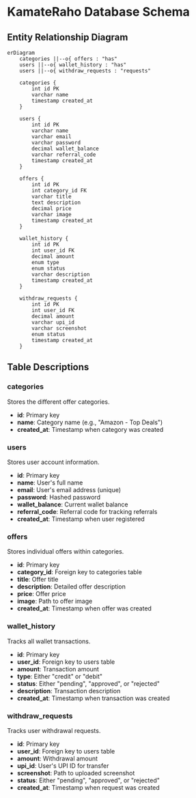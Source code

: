 # KamateRaho Database Schema

## Entity Relationship Diagram

```mermaid
erDiagram
    categories ||--o{ offers : "has"
    users ||--o{ wallet_history : "has"
    users ||--o{ withdraw_requests : "requests"
    
    categories {
        int id PK
        varchar name
        timestamp created_at
    }
    
    users {
        int id PK
        varchar name
        varchar email
        varchar password
        decimal wallet_balance
        varchar referral_code
        timestamp created_at
    }
    
    offers {
        int id PK
        int category_id FK
        varchar title
        text description
        decimal price
        varchar image
        timestamp created_at
    }
    
    wallet_history {
        int id PK
        int user_id FK
        decimal amount
        enum type
        enum status
        varchar description
        timestamp created_at
    }
    
    withdraw_requests {
        int id PK
        int user_id FK
        decimal amount
        varchar upi_id
        varchar screenshot
        enum status
        timestamp created_at
    }
```

## Table Descriptions

### categories
Stores the different offer categories.
- **id**: Primary key
- **name**: Category name (e.g., "Amazon - Top Deals")
- **created_at**: Timestamp when category was created

### users
Stores user account information.
- **id**: Primary key
- **name**: User's full name
- **email**: User's email address (unique)
- **password**: Hashed password
- **wallet_balance**: Current wallet balance
- **referral_code**: Referral code for tracking referrals
- **created_at**: Timestamp when user registered

### offers
Stores individual offers within categories.
- **id**: Primary key
- **category_id**: Foreign key to categories table
- **title**: Offer title
- **description**: Detailed offer description
- **price**: Offer price
- **image**: Path to offer image
- **created_at**: Timestamp when offer was created

### wallet_history
Tracks all wallet transactions.
- **id**: Primary key
- **user_id**: Foreign key to users table
- **amount**: Transaction amount
- **type**: Either "credit" or "debit"
- **status**: Either "pending", "approved", or "rejected"
- **description**: Transaction description
- **created_at**: Timestamp when transaction was created

### withdraw_requests
Tracks user withdrawal requests.
- **id**: Primary key
- **user_id**: Foreign key to users table
- **amount**: Withdrawal amount
- **upi_id**: User's UPI ID for transfer
- **screenshot**: Path to uploaded screenshot
- **status**: Either "pending", "approved", or "rejected"
- **created_at**: Timestamp when request was created